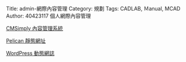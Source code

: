 Title: admin-網際內容管理
Category: 規劃
Tags: CADLAB, Ｍanual, MCAD
Author: 40423117
個人網際內容管理

<!-- PELICAN_END_SUMMARY -->

<a href="https://cms-mde40423117.rhcloud.com/">CMSimply 內容管理系統</a>

<a href="http://40423117.github.io/blog/post/index.html">Pelican 靜態網址</a>

<a href="http://wp-mde40423117.rhcloud.com">WordPress 動態網誌</a>
